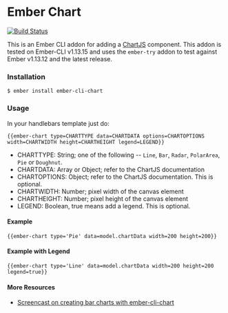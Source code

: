 # Ember Chart

[![Build Status](https://travis-ci.org/aomran/ember-cli-chart.svg)](https://travis-ci.org/aomran/ember-cli-chart)

This is an Ember CLI addon for adding a [ChartJS](http://www.chartjs.org/) component. This addon is tested on Ember-CLI v1.13.15 and uses the `ember-try` addon to test against Ember v1.13.12 and the latest release.

### Installation

```
$ ember install ember-cli-chart
```

### Usage

In your handlebars template just do:

```
{{ember-chart type=CHARTTYPE data=CHARTDATA options=CHARTOPTIONS width=CHARTWIDTH height=CHARTHEIGHT legend=LEGEND}}
```

* CHARTTYPE: String; one of the following -- `Line`, `Bar`, `Radar`, `PolarArea`, `Pie` or `Doughnut`.
* CHARTDATA: Array or Object; refer to the ChartJS documentation
* CHARTOPTIONS: Object; refer to the ChartJS documentation. This is optional.
* CHARTWIDTH: Number; pixel width of the canvas element
* CHARTHEIGHT: Number; pixel height of the canvas element
* LEGEND: Boolean, true means add a legend. This is optional.

#### Example

```
{{ember-chart type='Pie' data=model.chartData width=200 height=200}}
```

#### Example with Legend

```
{{ember-chart type='Line' data=model.chartData width=200 height=200 legend=true}}
```

#### More Resources

* [Screencast on creating bar charts with ember-cli-chart](https://www.emberscreencasts.com/posts/46-bar-charts-with-ember-cli-chart)
